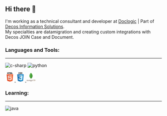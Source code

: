 ## Hi there 👋

I'm working as a technical consultant and developer at [Doclogic](https://www.doclogic.nl) | Part of [Decos Information Solutions](https://www.decos.com).  
My specialties are datamigration and creating custom integrations with Decos JOIN Case and Document.

<h3 align="left">Languages and Tools:</h3>
<hr/>
<p align="left"> <img src="https://cdn.jsdelivr.net/gh/devicons/devicon/icons/csharp/csharp-original.svg" alt="c-sharp" width="30" height="30"/> <img src="https://cdn.jsdelivr.net/gh/devicons/devicon/icons/python/python-original.svg" alt="python" width="30" height="30"/>




<a href="https://www.w3.org/html/" target="_blank"> <img src="https://raw.githubusercontent.com/devicons/devicon/master/icons/html5/html5-original-wordmark.svg" alt="html5" width="30" height="30"/> </a>  <a href="https://www.w3schools.com/css/" target="_blank"> <img src="https://raw.githubusercontent.com/devicons/devicon/master/icons/css3/css3-original-wordmark.svg" alt="css3" width="30" height="30"/> </a> 
  <a href="https://www.mongodb.com/" target="_blank"> <img src="https://raw.githubusercontent.com/devicons/devicon/master/icons/mongodb/mongodb-original-wordmark.svg" alt="mongodb" width="30" height="30"/> </a> 



</p>

<h3 align="left">Learning:</h3>
<hr/>
<p align="left">
<img src="https://cdn.jsdelivr.net/gh/devicons/devicon/icons/java/java-original.svg" alt="java" width="30" height="30"/>

</p>

<!--
**michielosinga/michielosinga** is a ✨ _special_ ✨ repository because its `README.md` (this file) appears on your GitHub profile.

Here are some ideas to get you started:

- 🔭 I’m currently working on ...
- 🌱 I’m currently learning ...
- 👯 I’m looking to collaborate on ...
- 🤔 I’m looking for help with ...
- 💬 Ask me about ...
- 📫 How to reach me: ...
- 😄 Pronouns: ...
- ⚡ Fun fact: ...
-->
